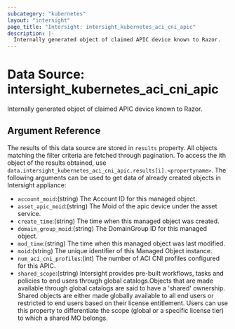 ```yaml
---
subcategory: "kubernetes"
layout: "intersight"
page_title: "Intersight: intersight_kubernetes_aci_cni_apic"
description: |-
  Internally generated object of claimed APIC device known to Razor.
---
```


# Data Source: intersight_kubernetes_aci_cni_apic
Internally generated object of claimed APIC device known to Razor.
## Argument Reference
The results of this data source are stored in `results` property.
All objects matching the filter criteria are fetched through pagination.
To access the ith object of the results obtained, use `data.intersight_kubernetes_aci_cni_apic.results[i].<propertyname>`.
The following arguments can be used to get data of already created objects in Intersight appliance:
* `account_moid`:(string) The Account ID for this managed object. 
* `asset_apic_moid`:(string) The Moid of the apic device under the asset service. 
* `create_time`:(string) The time when this managed object was created. 
* `domain_group_moid`:(string) The DomainGroup ID for this managed object. 
* `mod_time`:(string) The time when this managed object was last modified. 
* `moid`:(string) The unique identifier of this Managed Object instance. 
* `num_aci_cni_profiles`:(int) The number of ACI CNI profiles configured for this APIC. 
* `shared_scope`:(string) Intersight provides pre-built workflows, tasks and policies to end users through global catalogs.Objects that are made available through global catalogs are said to have a 'shared' ownership. Shared objects are either made globally available to all end users or restricted to end users based on their license entitlement. Users can use this property to differentiate the scope (global or a specific license tier) to which a shared MO belongs. 
 